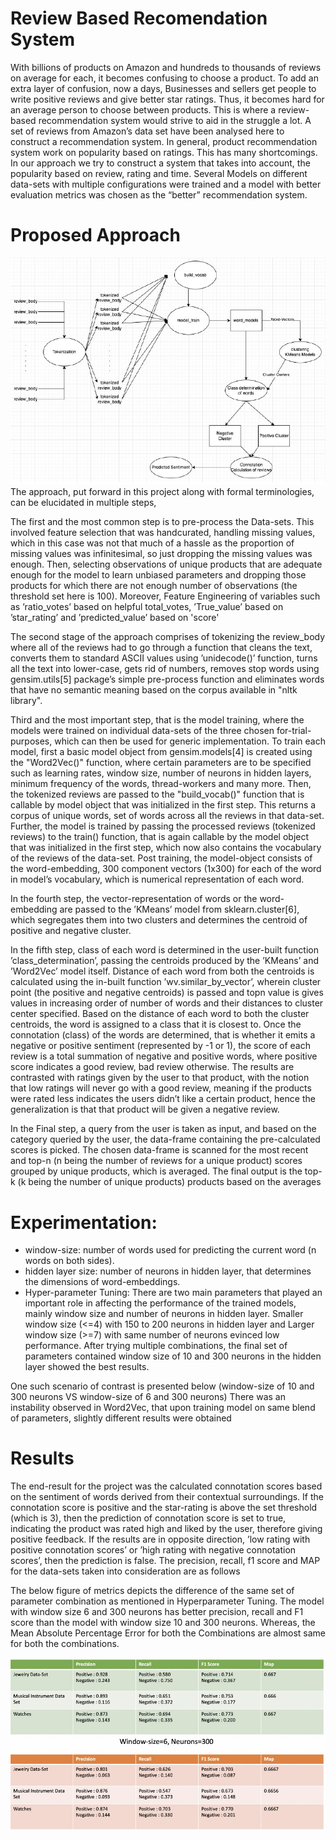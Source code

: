 # Review Based Recomendation System
With billions of products on Amazon and hundreds to thousands of reviews on average for each, it becomes confusing
to choose a product. To add an extra layer of confusion, now a days, Businesses and sellers get people to write positive
reviews and give better star ratings. Thus, it becomes hard for an average person to choose between products. This is
where a review-based recommendation system would strive to aid in the struggle a lot.
A set of reviews from Amazon’s data set have been analysed here to construct a recommendation system. In general, product
recommendation system work on popularity based on ratings. This has many shortcomings. In our approach we try to construct a
system that takes into account, the popularity based on review, rating and time. Several Models on different data-sets with multiple
configurations were trained and a model with better evaluation metrics was chosen as the “better” recommendation system.

# Proposed Approach
![Approach](assets/image/Proposed%20Approach.jpg)
The approach, put forward in this project along with formal terminologies, can be elucidated in multiple steps,

The first and the most common step is to pre-process the Data-sets. This involved feature selection that was handcurated,
handling missing values, which in this case was not that much of a hassle as the proportion of missing values
was infinitesimal, so just dropping the missing values was enough. Then, selecting observations of unique products
that are adequate enough for the model to learn unbiased parameters and dropping those products for which there are
not enough number of observations (the threshold set here is 100). Moreover, Feature Engineering of variables such as
’ratio_votes’ based on helpful total_votes, ’True_value’ based on ’star_rating’ and ’predicted_value’ based on 'score' 

The second stage of the approach comprises of tokenizing the review_body where all of the reviews had to go
through a function that cleans the text, converts them to standard ASCII values using ’unidecode()’ function, turns all the text into lower-case, gets rid of numbers, removes stop words using gensim.utils[5] package’s simple pre-process function and eliminates words that have no semantic meaning based on the corpus available in "nltk library".

Third and the most important step, that is the model training, where the models were trained on individual data-sets of the three chosen for-trial-purposes, which can then be used for generic implementation. To train each model, first a basic model object from gensim.models[4] is created using the "Word2Vec()" function, where certain parameters are to be specified such as learning rates, window size, number of neurons in hidden layers, minimum frequency of the words, thread-workers and many more. Then, the tokenized reviews are passed to the "build_vocab()" function that is callable by model object that was initialized in the first step. This returns a corpus of unique words, set of words across all the reviews in that data-set. Further, the model is trained by passing the processed reviews (tokenized reviews) to the train() function, that is again callable by the model object that was initialized in the first step, which now also contains
the vocabulary of the reviews of the data-set. Post training, the model-object consists of the word-embedding, 300 component vectors (1x300) for each of the word in model’s vocabulary, which is numerical representation of each word.

In the fourth step, the vector-representation of words or the word-embedding are passed to the ’KMeans’ model from
sklearn.cluster[6], which segregates them into two clusters and determines the centroid of positive and negative cluster.

In the fifth step, class of each word is determined in the user-built function ’class_determination’, passing the
centroids produced by the ’KMeans’ and ’Word2Vec’ model itself. Distance of each word from both the centroids is
calculated using the in-built function ’wv.similar_by_vector’, wherein cluster point (the positive and negative centroids)
is passed and topn value is gives values in increasing order of number of words and their distances to cluster center
specified. Based on the distance of each word to both the cluster centroids, the word is assigned to a class that it is
closest to.
Once the connotation (class) of the words are determined, that is whether it emits a negative or positive sentiment
(represented by -1 or 1), the score of each review is a total summation of negative and positive words, where
positive score indicates a good review, bad review otherwise. The results are contrasted with ratings given by the user to
that product, with the notion that low ratings will never go with a good review, meaning if the products were rated less indicates
the users didn’t like a certain product, hence the generalization is that that product will be given a negative review.

In the Final step, a query from the user is taken as input, and based on the category queried by the user, the
data-frame containing the pre-calculated scores is picked. The chosen data-frame is scanned for the most recent and
top-n (n being the number of reviews for a unique product) scores grouped by unique products, which is averaged. The
final output is the top-k (k being the number of unique products) products based on the averages

# Experimentation:
- window-size: number of words used for predicting the current word (n words on both sides).
- hidden layer size: number of neurons in hidden layer, that determines the dimensions of word-embeddings.
- Hyper-parameter Tuning: There are two main parameters that played an important role in affecting the performance
of the trained models, mainly window size and number of neurons in hidden layer. Smaller window size
(<=4) with 150 to 200 neurons in hidden layer and Larger window size (>=7) with same number of neurons evinced
low performance. After trying multiple combinations, the final set of parameters contained window size of 10 and 300
neurons in the hidden layer showed the best results.

One such scenario of contrast is presented below (window-size of 10 and 300 neurons VS window-size of 6 and 300
neurons) There was an instability observed in Word2Vec, that upon training model on same blend of parameters, slightly different results were obtained

# Results
The end-result for the project was the calculated connotation scores based on the sentiment of words derived from
their contextual surroundings. If the connotation score is positive and the star-rating is above the set threshold (which
is 3), then the prediction of connotation score is set to true, indicating the product was rated high and liked by the user,
therefore giving positive feedback. If the results are in opposite direction, ’low rating with positive connotation scores’
or ’high rating with negative connotation scores’, then the prediction is false. The precision, recall, f1 score and MAP
for the data-sets taken into consideration are as follows

The below figure of metrics depicts the difference of the same set of parameter combination as mentioned in Hyperparameter
Tuning. The model with window size 6 and 300 neurons has better precision, recall and F1 score than the model with window size 10 and 300 neurons. Whereas, the Mean Absolute Percentage Error for both the Combinations
are almost same for both the combinations.

![Results](assets/image/Result.jpg)